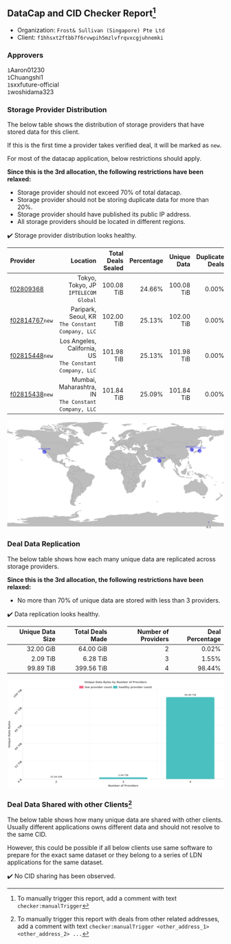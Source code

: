## DataCap and CID Checker Report[^1]
 - Organization: `Frost& Sullivan (Singapore) Pte Ltd`
 - Client: `f1hhsxt2ftbb7f6rvwpih5mzlvfrqvxcgjuhnemki`
### Approvers
`1`Aaron01230<br/>`1`Chuangshi1<br/>`1`sxxfuture-official<br/>`1`woshidama323


### Storage Provider Distribution
The below table shows the distribution of storage providers that have stored data for this client.

If this is the first time a provider takes verified deal, it will be marked as `new`.

For most of the datacap application, below restrictions should apply.

**Since this is the 3rd allocation, the following restrictions have been relaxed:**
 - Storage provider should not exceed 70% of total datacap.
 - Storage provider should not be storing duplicate data for more than 20%.
 - Storage provider should have published its public IP address.
 - All storage providers should be located in different regions.

✔️ Storage provider distribution looks healthy.

| Provider                                                    |                                                    Location | Total Deals Sealed | Percentage | Unique Data | Duplicate Deals |
| :---------------------------------------------------------- | ----------------------------------------------------------: | -----------------: | ---------: | ----------: | --------------: |
| [f02809368](https://filfox.info/en/address/f02809368)       |                     Tokyo, Tokyo, JP<br/>`IPTELECOM Global` |         100.08 TiB |     24.66% |  100.08 TiB |           0.00% |
| [f02814767](https://filfox.info/en/address/f02814767)`new`  |         Paripark, Seoul, KR<br/>`The Constant Company, LLC` |         102.00 TiB |     25.13% |  102.00 TiB |           0.00% |
| [f02815448](https://filfox.info/en/address/f02815448)`new`  | Los Angeles, California, US<br/>`The Constant Company, LLC` |         101.98 TiB |     25.13% |  101.98 TiB |           0.00% |
| [f02815438](https://filfox.info/en/address/f02815438)`new`  |     Mumbai, Maharashtra, IN<br/>`The Constant Company, LLC` |         101.84 TiB |     25.09% |  101.84 TiB |           0.00% |

<img src="https://raw.githubusercontent.com/data-preservation-programs/filplus-checker-assets/main/filecoin-project/filecoin-plus-large-datasets/issues/2222/1698398214243.png"/>

### Deal Data Replication
The below table shows how each many unique data are replicated across storage providers.


**Since this is the 3rd allocation, the following restrictions have been relaxed:**
- No more than 70% of unique data are stored with less than 3 providers.

✔️ Data replication looks healthy.

| Unique Data Size | Total Deals Made | Number of Providers | Deal Percentage |
| ---------------: | ---------------: | ------------------: | --------------: |
|        32.00 GiB |        64.00 GiB |                   2 |           0.02% |
|         2.09 TiB |         6.28 TiB |                   3 |           1.55% |
|        99.89 TiB |       399.56 TiB |                   4 |          98.44% |

<img src="https://raw.githubusercontent.com/data-preservation-programs/filplus-checker-assets/main/filecoin-project/filecoin-plus-large-datasets/issues/2222/1698398214910.png"/>

### Deal Data Shared with other Clients[^3]
The below table shows how many unique data are shared with other clients.
Usually different applications owns different data and should not resolve to the same CID.

However, this could be possible if all below clients use same software to prepare for the exact same dataset or they belong to a series of LDN applications for the same dataset.

✔️ No CID sharing has been observed.

[^1]: To manually trigger this report, add a comment with text `checker:manualTrigger`

[^2]: Deals from those addresses are combined into this report as they are specified with `checker:manualTrigger`

[^3]: To manually trigger this report with deals from other related addresses, add a comment with text `checker:manualTrigger <other_address_1> <other_address_2> ...`

